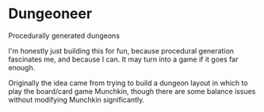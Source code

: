 # Dungeoneer
Procedurally generated dungeons

I'm honestly just building this for fun, because procedural generation fascinates me, and because I can. It may turn into a game if it goes far enough.

Originally the idea came from trying to build a dungeon layout in which to play the board/card game Munchkin, though there are some balance issues without modifying Munchkin significantly.
